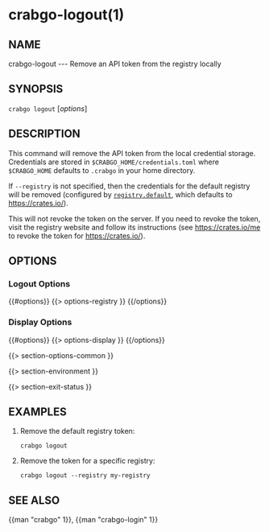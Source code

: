 # crabgo-logout(1)

## NAME

crabgo-logout --- Remove an API token from the registry locally

## SYNOPSIS

`crabgo logout` [_options_]

## DESCRIPTION

This command will remove the API token from the local credential storage.
Credentials are stored in `$CRABGO_HOME/credentials.toml` where `$CRABGO_HOME`
defaults to `.crabgo` in your home directory.

If `--registry` is not specified, then the credentials for the default
registry will be removed (configured by
[`registry.default`](../reference/config.html#registrydefault), which defaults
to <https://crates.io/>).

This will not revoke the token on the server. If you need to revoke the token,
visit the registry website and follow its instructions (see
<https://crates.io/me> to revoke the token for <https://crates.io/>).

## OPTIONS

### Logout Options

{{#options}}
{{> options-registry }}
{{/options}}

### Display Options

{{#options}}
{{> options-display }}
{{/options}}

{{> section-options-common }}

{{> section-environment }}

{{> section-exit-status }}

## EXAMPLES

1. Remove the default registry token:

       crabgo logout

2. Remove the token for a specific registry:

       crabgo logout --registry my-registry

## SEE ALSO
{{man "crabgo" 1}}, {{man "crabgo-login" 1}}
